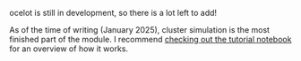 ocelot is still in development, so there is a lot left to add!

As of the time of writing (January 2025), cluster simulation is the most finished part of the module. I recommend [checking out the tutorial notebook](tutorials/simulate_a_cluster.ipynb) for an overview of how it works.